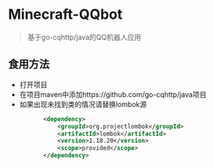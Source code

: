 # Minecraft-QQbot
 > 基于go-cqhttp/java的QQ机器人应用

## 食用方法
 - 打开项目
 - 在项目maven中添加https://github.com/go-cqhttp/java项目
 - 如果出现未找到类的情况请替换lombok源
  ```xml
            <dependency>
                <groupId>org.projectlombok</groupId>
                <artifactId>lombok</artifactId>
                <version>1.18.20</version>
                <scope>provided</scope>
            </dependency>
 ```
            
